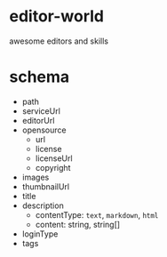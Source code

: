 # editor-world
awesome editors and skills 

# schema 
* path 
* serviceUrl
* editorUrl
* opensource
  * url 
  * license
  * licenseUrl
  * copyright
* images
* thumbnailUrl
* title
* description 
  * contentType: `text`, `markdown`, `html` 
  * content: string, string[]
* loginType
* tags 
